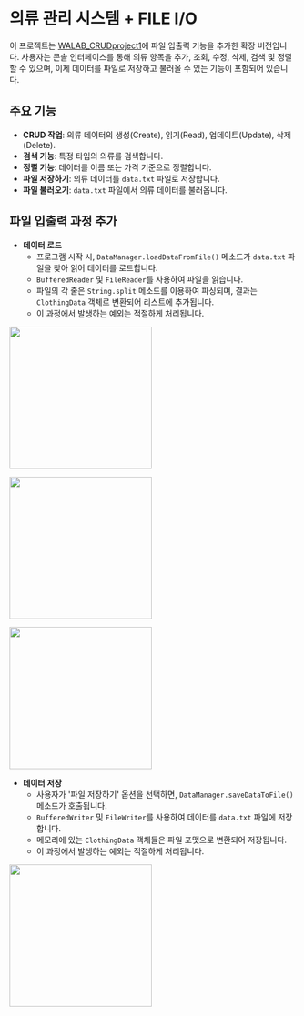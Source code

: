 # 의류 관리 시스템 + FILE I/O

이 프로젝트는 [WALAB_CRUDproject1](https://github.com/GaEunJang/WALAB_CRUDproject1)에 파일 입출력 기능을 추가한 확장 버전입니다. 사용자는 콘솔 인터페이스를 통해 의류 항목을 추가, 조회, 수정, 삭제, 검색 및 정렬할 수 있으며, 이제 데이터를 파일로 저장하고 불러올 수 있는 기능이 포함되어 있습니다.

## 주요 기능
- **CRUD 작업**: 의류 데이터의 생성(Create), 읽기(Read), 업데이트(Update), 삭제(Delete).
- **검색 기능**: 특정 타입의 의류를 검색합니다.
- **정렬 기능**: 데이터를 이름 또는 가격 기준으로 정렬합니다.
- **파일 저장하기**: 의류 데이터를 `data.txt` 파일로 저장합니다.
- **파일 불러오기**: `data.txt` 파일에서 의류 데이터를 불러옵니다.

## 파일 입출력 과정 추가
- **데이터 로드**
  - 프로그램 시작 시, `DataManager.loadDataFromFile()` 메소드가 `data.txt` 파일을 찾아 읽어 데이터를 로드합니다.
  - `BufferedReader` 및 `FileReader`를 사용하여 파일을 읽습니다.
  - 파일의 각 줄은 `String.split` 메소드를 이용하여 파싱되며, 결과는 `ClothingData` 객체로 변환되어 리스트에 추가됩니다.
  - 이 과정에서 발생하는 예외는 적절하게 처리됩니다.
    
<img width="250" src="https://github.com/GaEunJang/WALAB_CRUDproject2/assets/103119924/c78224c7-9533-48dd-a872-cc47d93a7a4a.png"><br>

<img width="250" src="https://github.com/GaEunJang/WALAB_CRUDproject2/assets/103119924/35d0b15e-6de4-4af9-a36f-c27cda409e1c.png"><br>

<img width="250" src="https://github.com/GaEunJang/WALAB_CRUDproject2/assets/103119924/3cb2b919-fa5a-4666-99d5-7c663952686a.png"><br>

- **데이터 저장**
  - 사용자가 '파일 저장하기' 옵션을 선택하면, `DataManager.saveDataToFile()` 메소드가 호출됩니다.
  - `BufferedWriter` 및 `FileWriter`를 사용하여 데이터를 `data.txt` 파일에 저장합니다.
  - 메모리에 있는 `ClothingData` 객체들은 파일 포맷으로 변환되어 저장됩니다.
  - 이 과정에서 발생하는 예외는 적절하게 처리됩니다.

<img width="250" src="https://github.com/GaEunJang/WALAB_CRUDproject2/assets/103119924/1c2a6f32-4d32-444d-88f6-021c4e8e276e.png"><br>
